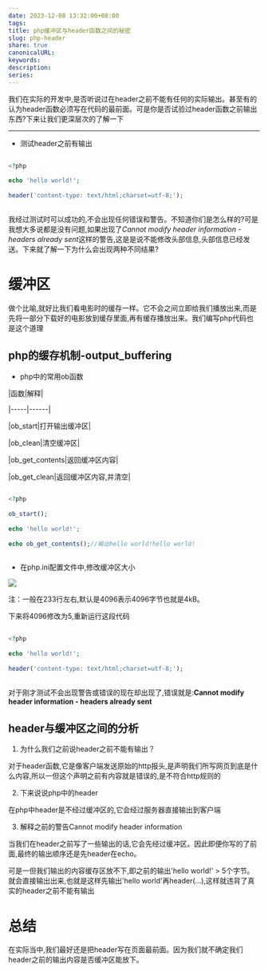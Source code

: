 ```yaml
---  
date: 2023-12-08 13:32:00+08:00  
tags:   
title: php缓冲区与header函数之间的秘密  
slug: php-header  
share: true  
canonicalURL:   
keywords:   
description:   
series:   
---  
```

  
我们在实际的开发中,是否听说过在header之前不能有任何的实际输出。甚至有的认为header函数必须写在代码的最前面。可是你是否试验过header函数之前输出东西?下来让我们更深层次的了解一下  
***  
* 测试header之前有输出  
```php  
<?php  
echo 'hello world!';  
header('content-type: text/html;charset=utf-8;');  
```  
我经过测试时可以成功的,不会出现任何错误和警告。不知道你们是怎么样的?可是我想大多说都是没有问题,如果出现了*Cannot modify header information - headers already sent*这样的警告,这是是说不能修改头部信息,头部信息已经发送。下来就了解一下为什么会出现两种不同结果?  
  
# 缓冲区  
  
做个比喻,就好比我们看电影时的缓存一样。它不会之间立即给我们播放出来,而是先将一部分下载好的电影放到缓存里面,再有缓存播放出来。我们编写php代码也是这个道理  
  
## php的缓存机制-output_buffering  
  
* php中的常用ob函数  
  
|函数|解释|  
|-----|------|  
|ob_start|打开输出缓冲区|  
|ob_clean|清空缓冲区|  
|ob_get_contents|返回缓冲区内容|  
|ob_get_clean|返回缓冲区内容,并清空|  
  
```php  
<?php  
ob_start();  
echo 'hello world!';  
echo ob_get_contents();//输出hello world!hello world!  
```  
  
* 在php.ini配置文件中,修改缓冲区大小  
![](http://upload-images.jianshu.io/upload_images/2031034-3ffe7941ffa5d06f.png?imageMogr2/auto-orient/strip%7CimageView2/2/w/1240)  
  
注：一般在233行左右,默认是4096表示4096字节也就是4kB。  
  
下来将4096修改为5,重新运行这段代码  
```php  
<?php  
echo 'hello world!';  
header('content-type: text/html;charset=utf-8;');  
```  
对于刚才测试不会出现警告或错误的现在却出现了,错误就是:**Cannot modify header information - headers already sent**  
  
## header与缓冲区之间的分析  
  
1. 为什么我们之前说header之前不能有输出？  
  
对于header函数,它是像客户端发送原始的http报头,是声明我们所写网页到底是什么内容,所以一但这个声明之前有内容就是错误的,是不符合http规则的  
  
2. 下来说说php中的header  
  
在php中header是不经过缓冲区的,它会经过服务器直接输出到客户端  
  
3. 解释之前的警告Cannot modify header information  
  
当我们在header之前写了一些输出的话,它会先经过缓冲区。因此即便你写的了前面,最终的输出顺序还是先header在echo。  
  
可是一但我们输出的内容缓存区放不下,即之前的输出'hello world!' > 5个字节。就会直接输出出来,也就是这样先输出'hello world'再header(...),这样就违背了真实的header之前不能有输出  
  
# 总结  
在实际当中,我们最好还是把header写在页面最前面。因为我们就不确定我们header之前的输出内容是否缓冲区能放下。